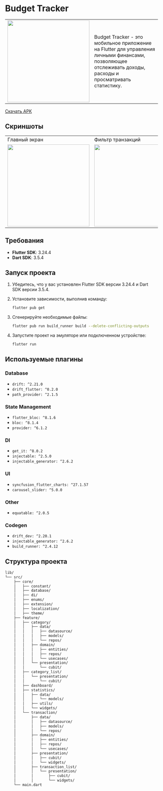 # Budget Tracker
<table>
  <tr>
    <td><img src="https://github.com/user-attachments/assets/b34e2673-0f47-40e4-8d31-ebb7251a7b7c" width=270></td>
    <td>Budget Tracker - это мобильное приложение на Flutter для управления личными финансами, позволяющее отслеживать доходы, расходы и просматривать статистику.</td>
  </tr>
</table>

[Скачать APK](https://drive.google.com/file/d/1uqtdFCq43_mTlaz-7kHwEKbhABmfegWA/view?usp=sharing)

## Скриншоты
<table>
  <tr>
    <td>Главный экран</td>
    <td>Фильтр транзакций</td>
    <td>Добавления новой транзакции</td>
    <td>Экран статистики 1/2</td>
    <td>Экран статистики 2/2</td>
  </tr>
  <tr>
    <td><img src="https://github.com/user-attachments/assets/538e4053-bcd1-4d74-8ce4-f0a36bf15659" width=270></td>
    <td><img src="https://github.com/user-attachments/assets/38469375-57a1-4a29-9e9e-e8c165d804fa" width=270></td>
    <td><img src="https://github.com/user-attachments/assets/3dd64c7b-5946-41fd-9020-cac28a132f3a" width=270></td>
    <td><img src="https://github.com/user-attachments/assets/6053b048-3d86-4d7f-b5b6-32c0fd17d1a0" width=270></td>
    <td><img src="https://github.com/user-attachments/assets/ccd639f0-2d84-48fd-ac47-eb44a617c93e" width=270></td>
  </tr>
</table>

## Требования

- **Flutter SDK**: 3.24.4
- **Dart SDK**: 3.5.4

## Запуск проекта

1. Убедитесь, что у вас установлен Flutter SDK версии 3.24.4 и Dart SDK версии 3.5.4.
2. Установите зависимости, выполнив команду:
   ```bash
   flutter pub get
   ```
3. Сгенерируйте необходимые файлы:
    ```bash
   flutter pub run build_runner build --delete-conflicting-outputs
   ```

4. Запустите проект на эмуляторе или подключенном устройстве:
   ```bash
   flutter run
   ```
## Используемые плагины

### Database
- `drift: ^2.21.0`
- `drift_flutter: ^0.2.0`
- `path_provider: ^2.1.5`

### State Management
- `flutter_bloc: ^8.1.6`
- `bloc: ^8.1.4`
- `provider: ^6.1.2`

### DI
- `get_it: ^8.0.2`
- `injectable: ^2.5.0`
- `injectable_generator: ^2.6.2`

### UI
- `syncfusion_flutter_charts: ^27.1.57`
- `carousel_slider: ^5.0.0`

### Other
- `equatable: ^2.0.5 `

### Codegen
- `drift_dev: ^2.20.1`
- `injectable_generator: ^2.6.2`
- `build_runner: ^2.4.12`



## Структура проекта

```markdown
lib/
└── src/
    ├── core/
    │   ├── constant/
    │   ├── database/
    │   ├── di/
    │   ├── enums/
    │   ├── extension/
    │   ├── localization/
    │   ├── theme/
    ├── feature/
    │   ├── category/
    │   │   ├── data/
    │   │   │   ├── datasource/
    │   │   │   ├── models/
    │   │   │   └── repos/
    │   │   ├── domain/
    │   │   │   ├── entities/
    │   │   │   ├── repos/
    │   │   │   └── usecases/
    │   │   └── presentation/
    │   │       └── cubit/
    │   ├── category_list/
    │   │   └── presentation/
    │   │       └── cubit/
    │   ├── dashboard/
    │   ├── statistics/
    │   │   ├── data/
    │   │   │   └── models/
    │   │   ├── utils/
    │   │   └── widgets/
    │   └── transaction/
    │       ├── data/
    │       │   ├── datasource/
    │       │   ├── models/
    │       │   └── repos/
    │       ├── domain/
    │       │   ├── entities/
    │       │   ├── repos/
    │       │   └── usecases/
    │       ├── presentation/
    │       │   ├── cubit/
    │       │   └── widgets/
    │       ├── transaction_list/
    │       │   └── presentation/
    │       │       ├── cubit/
    │       │       └── widgets/
    └── main.dart
